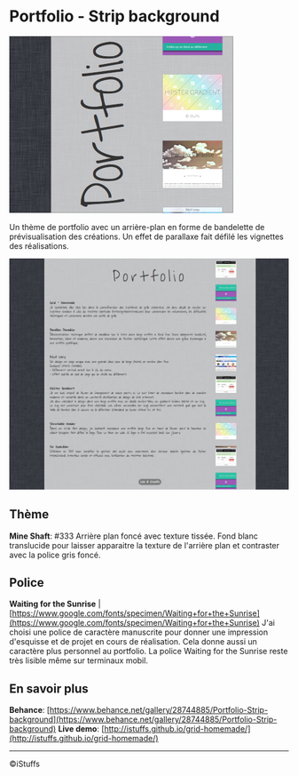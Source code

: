 # Portfolio - Strip background

![](DOCUMENTATION/images/card.png)

Un thème de portfolio avec un arrière-plan en forme de bandelette de prévisualisation des créations. Un effet de parallaxe fait défilé les vignettes des réalisations.

![capture d'écran](DOCUMENTATION/images/screenshoot.png)

## Thème

**Mine Shaft**: #333
Arrière plan foncé avec texture tissée.
Fond blanc translucide pour laisser apparaitre la texture de l'arrière plan et contraster avec la police gris foncé.


## Police

**Waiting for the Sunrise** | [https://www.google.com/fonts/specimen/Waiting+for+the+Sunrise](https://www.google.com/fonts/specimen/Waiting+for+the+Sunrise)
J'ai choisi une police de caractère manuscrite pour donner une impression d'esquisse et de projet en cours de réalisation. Cela donne aussi un caractère plus personnel au portfolio. La police Waiting for the Sunrise reste très lisible même sur terminaux mobil.


## En savoir plus

**Behance**: [https://www.behance.net/gallery/28744885/Portfolio-Strip-background](https://www.behance.net/gallery/28744885/Portfolio-Strip-background)
**Live demo**: [http://istuffs.github.io/grid-homemade/](http://istuffs.github.io/grid-homemade/)

---
©iStuffs